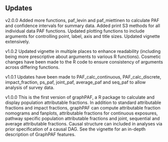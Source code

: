 
## Updates

v2.0.0
Added more functions, paf_levin and paf_miettinen to calculate PAF and confidence intervals for summary data.  Added print S3 methods for all individual data PAF functions.  Updated plotting functions to include arguments for controlling point, label, axis and title sizes.  Updated vignette extensively.

v1.0.2 
Updated vignette in multiple places to enhance readability (including being more prescriptive about arguments to various R functions).  Cosmetic changes have been made to the R code to ensure consistency of arguments across differing functions.

v1.0.1
Updates have been made to PAF_calc_continuous, PAF_calc_discrete, impact_fraction, ps_paf, joint_paf, average_paf and seq_paf to allow analysis of survey data. 


v1.0.0
This is the first version of graphPAF, a R package to calculate and display population attributable fractions. In addition to standard attributable fractions and impact fractions, graphPAF can compute attributable fraction nomograms and fanplots, attributable fractions for continuous exposures, pathway specific population attributable fractions and joint, sequential and average attributable fractions.  Causal structure can included in analyses via prior specification of a causal DAG.  See the vignette for an in-depth description of GraphPAF features.
